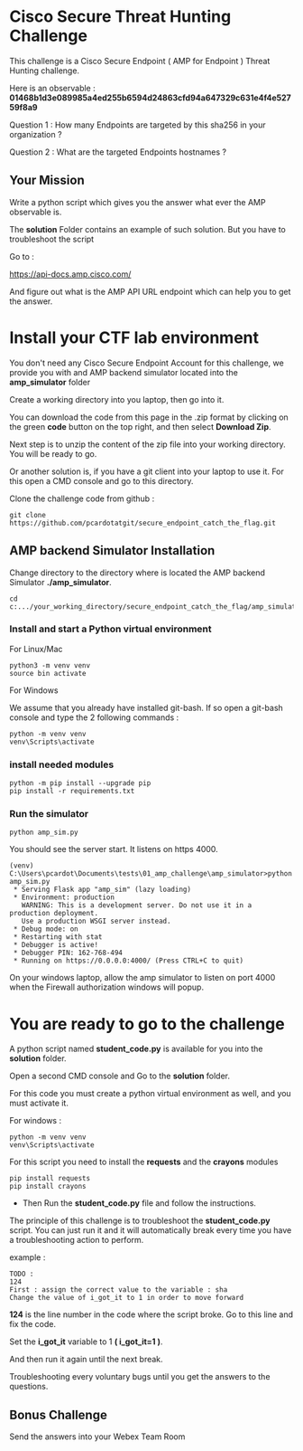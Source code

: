 # Cisco Secure Threat Hunting Challenge

This challenge is a Cisco Secure Endpoint ( AMP for Endpoint ) Threat Hunting challenge.


Here is an observable : **01468b1d3e089985a4ed255b6594d24863cfd94a647329c631e4f4e52759f8a9** 

Question 1 : How many Endpoints are targeted by this sha256 in your organization ?

Question 2 : What are the targeted Endpoints hostnames ?

## Your Mission

Write a python script which gives you the answer what ever the AMP observable is.

The **solution** Folder contains an example of such solution.   But you have to troubleshoot the script

Go to : 

https://api-docs.amp.cisco.com/

And figure out what is the AMP API URL endpoint which can help you to get the answer.

# Install your CTF lab environment

You don't need any Cisco Secure Endpoint Account for this challenge, we provide you with and AMP backend simulator located into the **amp_simulator** folder

Create a working directory into you laptop, then go into it.

You can download the code from this page in the .zip format by clicking on the green **code** button on the top right, and then select **Download Zip**.

Next step is to unzip the content of the zip file into your working directory. You will be ready to go.

Or another solution is, if you have a git client into your laptop to use it. 
For this open a CMD console and go to this directory.

Clone the challenge code from github :

	git clone https://github.com/pcardotatgit/secure_endpoint_catch_the_flag.git

## AMP backend Simulator Installation

Change directory to the directory where is located the AMP backend Simulator **./amp_simulator**.

	cd c:.../your_working_directory/secure_endpoint_catch_the_flag/amp_simulator

### Install and start a Python virtual environment

For Linux/Mac 

	python3 -m venv venv
	source bin activate

For Windows 
	
We assume that you already have installed git-bash.  If so open a git-bash console and type the 2 following commands :

	python -m venv venv 
	venv\Scripts\activate
	
### install needed modules
	
	python -m pip install --upgrade pip
	pip install -r requirements.txt

### Run the simulator

	python amp_sim.py
	
You should see the server start. It listens on https 4000.	
	
	(venv) C:\Users\pcardot\Documents\tests\01_amp_challenge\amp_simulator>python amp_sim.py
	 * Serving Flask app "amp_sim" (lazy loading)
	 * Environment: production
	   WARNING: This is a development server. Do not use it in a production deployment.
	   Use a production WSGI server instead.
	 * Debug mode: on
	 * Restarting with stat
	 * Debugger is active!
	 * Debugger PIN: 162-768-494
	 * Running on https://0.0.0.0:4000/ (Press CTRL+C to quit)

On your windows laptop, allow the amp simulator to listen on port 4000 when the Firewall authorization windows will popup.

# You are ready to go to the challenge

A python script named **student_code.py** is available for you into the **solution** folder.

Open a second CMD console and Go to the **solution** folder.

For this code you must create a python virtual environment as well, and you must activate it.

For windows :

	python -m venv venv 
	venv\Scripts\activate

For this script you need to install the **requests** and the **crayons** modules

	pip install requests
	pip install crayons

- Then Run the **student_code.py** file and follow the instructions.

The principle of this challenge is to troubleshoot the **student_code.py** script.  You can just run it and it will automatically break every time you have a troubleshooting action to perform.

example :

	TODO :
	124
	First : assign the correct value to the variable : sha
	Change the value of i_got_it to 1 in order to move forward

**124** is the line number in the code where the script broke.  Go to this line and fix the code. 

Set the **i_got_it** variable to 1 **( i_got_it=1 )**.

And then run it again until the next break.

Troubleshooting every voluntary bugs until you get the answers to the questions.

## Bonus Challenge

Send the answers into your Webex Team Room

